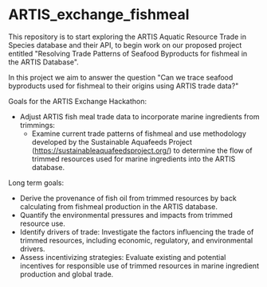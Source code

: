 # ARTIS_exchange_fishmeal

This repository is to start exploring the ARTIS Aquatic Resource Trade in Species database and their API, to begin work on our proposed project entitled "Resolving Trade Patterns of Seafood Byproducts for fishmeal in the ARTIS Database".

In this project we aim to answer the question "Can we trace seafood byproducts used for fishmeal to their origins using ARTIS trade data?"

Goals for the ARTIS Exchange Hackathon: 
 - Adjust ARTIS fish meal trade data to incorporate marine ingredients from trimmings: 
     - Examine current trade patterns of fishmeal and use methodology developed by the Sustainable Aquafeeds Project (https://sustainableaquafeedsproject.org/) to determine the flow of trimmed resources used for marine ingredients into the ARTIS database.

Long term goals: 
 - Derive the provenance of fish oil from trimmed resources by back calculating from fishmeal production in the ARTIS database. 
 - Quantify the environmental pressures and impacts from trimmed resource use. 
 - Identify drivers of trade: Investigate the factors influencing the trade of trimmed resources, including economic, regulatory, and environmental drivers.
 - Assess incentivizing strategies: Evaluate existing and potential incentives for responsible use of trimmed resources in marine ingredient production and global trade.
